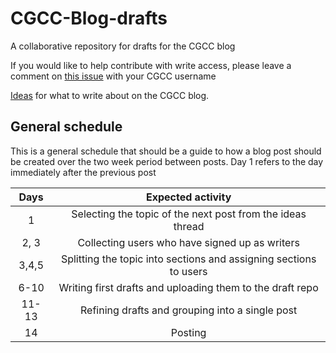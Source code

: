 # CGCC-Blog-drafts
A collaborative repository for drafts for the CGCC blog 

If you would like to help contribute with write access, please leave a comment on [this issue](https://github.com/cairdcoinheringaahing/CGCC-Blog-drafts/issues/2) with your CGCC username

[Ideas](https://codegolf.meta.stackexchange.com/q/22070) for what to write about on the CGCC blog.

## General schedule

This is a general schedule that should be a guide to how a blog post should be created over the two week period between posts. Day 1 refers to the day immediately after the previous post

| Days | Expected activity |
|:----:|:-----------------:|
|   1  | Selecting the topic of the next post from the ideas thread |
| 2, 3 | Collecting users who have signed up as writers |
| 3,4,5 | Splitting the topic into sections and assigning sections to users |
| 6-10 | Writing first drafts and uploading them to the draft repo |
| 11-13 | Refining drafts and grouping into a single post |
| 14 | Posting |
